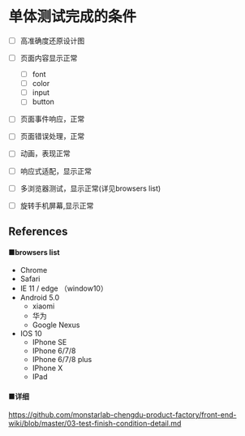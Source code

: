 # 单体测试完成的条件

- [ ] 高准确度还原设计图
- [ ] 页面内容显示正常
  - [ ] font
  - [ ] color
  - [ ] input
  - [ ] button
- [ ] 页面事件响应，正常
- [ ] 页面错误处理，正常
- [ ] 动画，表现正常
- [ ] 响应式适配，显示正常
- [ ] 多浏览器测试，显示正常(详见browsers list)
- [ ] 旋转手机屏幕,显示正常


## References

#### ■browsers list
+ Chrome 
+ Safari
+ IE 11 / edge  （window10）
+ Android 5.0
  + xiaomi
  + 华为
  + Google Nexus 
+ IOS 10 
  + IPhone SE
  + IPhone 6/7/8
  + IPhone 6/7/8 plus
  + IPhone X
  + IPad

#### ■详细
https://github.com/monstarlab-chengdu-product-factory/front-end-wiki/blob/master/03-test-finish-condition-detail.md
